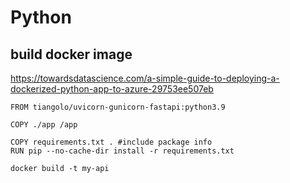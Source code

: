 # Python

## build docker image
https://towardsdatascience.com/a-simple-guide-to-deploying-a-dockerized-python-app-to-azure-29753ee507eb
```
FROM tiangolo/uvicorn-gunicorn-fastapi:python3.9

COPY ./app /app

COPY requirements.txt . #include package info
RUN pip --no-cache-dir install -r requirements.txt

docker build -t my-api
```
